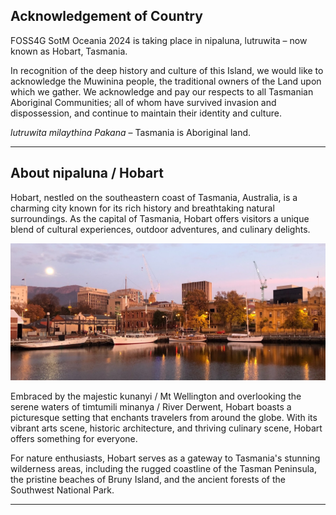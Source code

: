 ## Acknowledgement of Country

FOSS4G SotM Oceania 2024 is taking place in nipaluna, lutruwita – now known as Hobart, Tasmania.

In recognition of the deep history and culture of this Island, we would like to acknowledge the Muwinina people, the traditional owners of the Land upon which we gather. We acknowledge and pay our respects to all Tasmanian Aboriginal Communities; all of whom have survived invasion and dispossession, and continue to maintain their identity and culture.

_lutruwita milaythina Pakana_ – Tasmania is Aboriginal land.

---

## About nipaluna / Hobart

Hobart, nestled on the southeastern coast of Tasmania, Australia, is a charming city known for its rich history and breathtaking natural surroundings. As the capital of Tasmania, Hobart offers visitors a unique blend of cultural experiences, outdoor adventures, and culinary delights.

![Hobart](/imgs/dock.jpeg)

Embraced by the majestic kunanyi / Mt Wellington and overlooking the serene waters of timtumili minanya / River Derwent, Hobart boasts a picturesque setting that enchants travelers from around the globe. With its vibrant arts scene, historic architecture, and thriving culinary scene, Hobart offers something for everyone.

For nature enthusiasts, Hobart serves as a gateway to Tasmania's stunning wilderness areas, including the rugged coastline of the Tasman Peninsula, the pristine beaches of Bruny Island, and the ancient forests of the Southwest National Park.

---
